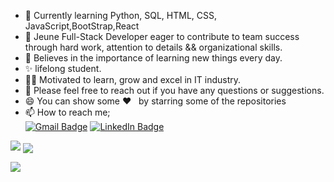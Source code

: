 
-  🌱  Currently learning Python, SQL, HTML, CSS, JavaScript,BootStrap,React
-  👯  Jeune Full-Stack Developer eager to contribute to team success through hard work, attention to details && organizational skills.
-  📝  Believes in the importance of learning new things every day. 
-  ✨  lifelong student. 
-  👨‍💻  Motivated to learn, grow and excel in IT industry.
-  💬 Please feel free to reach out if you have any questions or suggestions.
-  😄 You can show some   ❤️    &nbsp; by starring some of the repositories
-  📫 How to reach me;<br>
[![Gmail Badge](https://img.shields.io/badge/Gmail-D14836?style=for-the-badge&logo=gmail&logoColor=white)](https://mail.google.com/mail/u/0/?hl=tr&tf=cm&fs=1&to=91azur19@gmail.com)
[![LinkedIn Badge](https://img.shields.io/badge/LinkedIn-0077B5?style=for-the-badge&logo=linkedin&logoColor=white)](https://www.linkedin.com/in/asımturkuz19/)


<img src="https://github-readme-stats.vercel.app/api?username=jerichsov&count_private=true&show_icons=true&theme=merko" > 
<img align="center" src="https://github-readme-stats.vercel.app/api/top-langs/?username=jerichsov&layout=compact&theme=merko" />


![](https://komarev.com/ghpvc/?username=jerichsov)
<br>
